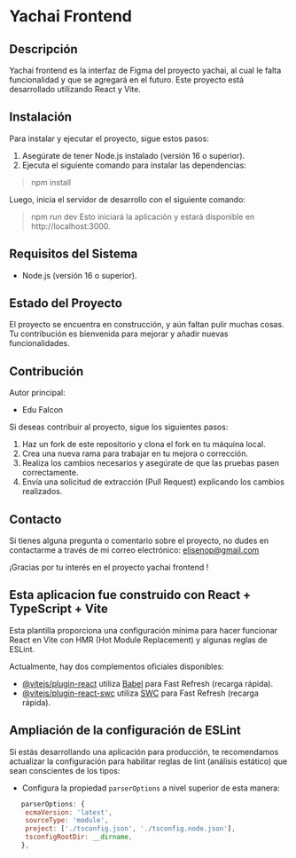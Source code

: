 # Yachai Frontend 

## Descripción
Yachai frontend  es la interfaz de Figma del proyecto yachai, al cual le falta funcionalidad y que se agregará en el futuro. Este proyecto está desarrollado utilizando React y Vite.

## Instalación
Para instalar y ejecutar el proyecto, sigue estos pasos:

1. Asegúrate de tener Node.js instalado (versión 16 o superior).
2. Ejecuta el siguiente comando para instalar las dependencias:

> npm install

Luego, inicia el servidor de desarrollo con el siguiente comando:

> npm run dev
Esto iniciará la aplicación y estará disponible en http://localhost:3000.

## Requisitos del Sistema
- Node.js (versión 16 o superior).

## Estado del Proyecto
El proyecto se encuentra en construcción, y aún faltan pulir muchas cosas. Tu contribución es bienvenida para mejorar y añadir nuevas funcionalidades.

## Contribución
Autor principal:
- Edu Falcon

Si deseas contribuir al proyecto, sigue los siguientes pasos:
1. Haz un fork de este repositorio y clona el fork en tu máquina local.
2. Crea una nueva rama para trabajar en tu mejora o corrección.
3. Realiza los cambios necesarios y asegúrate de que las pruebas pasen correctamente.
4. Envía una solicitud de extracción (Pull Request) explicando los cambios realizados.

## Contacto
Si tienes alguna pregunta o comentario sobre el proyecto, no dudes en contactarme a través de mi correo electrónico: elisenop@gmail.com

¡Gracias por tu interés en el proyecto yachai frontend !


 



## Esta aplicacion fue construido con  React + TypeScript + Vite

Esta plantilla proporciona una configuración mínima para hacer funcionar React en Vite con HMR (Hot Module Replacement) y algunas reglas de ESLint.

Actualmente, hay dos complementos oficiales disponibles:

- [@vitejs/plugin-react](https://github.com/vitejs/vite-plugin-react/blob/main/packages/plugin-react/README.md) utiliza [Babel](https://babeljs.io/) para Fast Refresh (recarga rápida).
- [@vitejs/plugin-react-swc](https://github.com/vitejs/vite-plugin-react-swc) utiliza [SWC](https://swc.rs/) para Fast Refresh (recarga rápida).

## Ampliación de la configuración de ESLint

Si estás desarrollando una aplicación para producción, te recomendamos actualizar la configuración para habilitar reglas de lint (análisis estático) que sean conscientes de los tipos:

- Configura la propiedad `parserOptions` a nivel superior de esta manera:

```js
   parserOptions: {
    ecmaVersion: 'latest',
    sourceType: 'module',
    project: ['./tsconfig.json', './tsconfig.node.json'],
    tsconfigRootDir: __dirname,
   },

